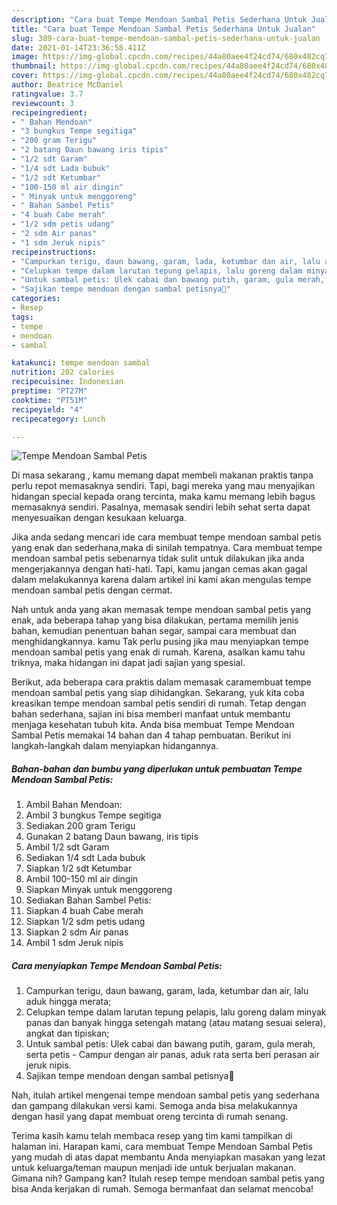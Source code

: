 ```yaml
---
description: "Cara buat Tempe Mendoan Sambal Petis Sederhana Untuk Jualan"
title: "Cara buat Tempe Mendoan Sambal Petis Sederhana Untuk Jualan"
slug: 389-cara-buat-tempe-mendoan-sambal-petis-sederhana-untuk-jualan
date: 2021-01-14T23:36:58.411Z
image: https://img-global.cpcdn.com/recipes/44a80aee4f24cd74/680x482cq70/tempe-mendoan-sambal-petis-foto-resep-utama.jpg
thumbnail: https://img-global.cpcdn.com/recipes/44a80aee4f24cd74/680x482cq70/tempe-mendoan-sambal-petis-foto-resep-utama.jpg
cover: https://img-global.cpcdn.com/recipes/44a80aee4f24cd74/680x482cq70/tempe-mendoan-sambal-petis-foto-resep-utama.jpg
author: Beatrice McDaniel
ratingvalue: 3.7
reviewcount: 3
recipeingredient:
- " Bahan Mendoan"
- "3 bungkus Tempe segitiga"
- "200 gram Terigu"
- "2 batang Daun bawang iris tipis"
- "1/2 sdt Garam"
- "1/4 sdt Lada bubuk"
- "1/2 sdt Ketumbar"
- "100-150 ml air dingin"
- " Minyak untuk menggoreng"
- " Bahan Sambel Petis"
- "4 buah Cabe merah"
- "1/2 sdm petis udang"
- "2 sdm Air panas"
- "1 sdm Jeruk nipis"
recipeinstructions:
- "Campurkan terigu, daun bawang, garam, lada, ketumbar dan air, lalu aduk hingga merata;"
- "Celupkan tempe dalam larutan tepung pelapis, lalu goreng dalam minyak panas dan banyak hingga setengah matang (atau matang sesuai selera), angkat dan tipiskan;"
- "Untuk sambal petis: Ulek cabai dan bawang putih, garam, gula merah, serta petis Campur dengan air panas, aduk rata serta beri perasan air jeruk nipis."
- "Sajikan tempe mendoan dengan sambal petisnya🥰"
categories:
- Resep
tags:
- tempe
- mendoan
- sambal

katakunci: tempe mendoan sambal 
nutrition: 202 calories
recipecuisine: Indonesian
preptime: "PT27M"
cooktime: "PT51M"
recipeyield: "4"
recipecategory: Lunch

---
```



![Tempe Mendoan Sambal Petis](https://img-global.cpcdn.com/recipes/44a80aee4f24cd74/680x482cq70/tempe-mendoan-sambal-petis-foto-resep-utama.jpg)

Di masa  sekarang , kamu memang dapat membeli makanan praktis tanpa perlu repot memasaknya sendiri. Tapi, bagi mereka yang mau menyajikan hidangan special kepada orang tercinta, maka kamu memang lebih bagus memasaknya sendiri. Pasalnya, memasak sendiri lebih sehat serta dapat menyesuaikan dengan kesukaan keluarga.

Jika anda sedang mencari ide cara membuat tempe mendoan sambal petis yang enak dan sederhana,maka di sinilah tempatnya. Cara membuat tempe mendoan sambal petis  sebenarnya tidak sulit untuk dilakukan jika anda mengerjakannya dengan hati-hati. Tapi, kamu jangan cemas akan gagal dalam melakukannya 
karena dalam artikel ini kami akan mengulas tempe mendoan sambal petis dengan cermat.  



Nah untuk anda yang akan memasak tempe mendoan sambal petis yang enak, ada beberapa tahap yang bisa dilakukan, pertama memilih jenis bahan, kemudian penentuan bahan segar, sampai cara membuat dan menghidangkannya. kamu Tak perlu pusing jika mau menyiapkan tempe mendoan sambal petis yang enak di rumah. Karena, asalkan kamu  tahu triknya, maka hidangan ini dapat jadi sajian yang spesial.

Berikut, ada beberapa cara praktis  dalam memasak caramembuat tempe mendoan sambal petis yang siap dihidangkan. Sekarang, yuk kita coba kreasikan tempe mendoan sambal petis sendiri di rumah. Tetap dengan bahan sederhana, sajian ini bisa memberi manfaat untuk membantu menjaga kesehatan tubuh kita. Anda bisa membuat Tempe Mendoan Sambal Petis memakai 14 bahan dan 4 tahap pembuatan. Berikut ini langkah-langkah dalam menyiapkan hidangannya.

<!--inarticleads1-->

##### Bahan-bahan dan bumbu yang diperlukan untuk pembuatan Tempe Mendoan Sambal Petis:

1. Ambil  Bahan Mendoan:
1. Ambil 3 bungkus Tempe segitiga
1. Sediakan 200 gram Terigu
1. Gunakan 2 batang Daun bawang, iris tipis
1. Ambil 1/2 sdt Garam
1. Sediakan 1/4 sdt Lada bubuk
1. Siapkan 1/2 sdt Ketumbar
1. Ambil 100-150 ml air dingin
1. Siapkan  Minyak untuk menggoreng
1. Sediakan  Bahan Sambel Petis:
1. Siapkan 4 buah Cabe merah
1. Siapkan 1/2 sdm petis udang
1. Siapkan 2 sdm Air panas
1. Ambil 1 sdm Jeruk nipis




<!--inarticleads2-->

##### Cara menyiapkan Tempe Mendoan Sambal Petis:

1. Campurkan terigu, daun bawang, garam, lada, ketumbar dan air, lalu aduk hingga merata;
1. Celupkan tempe dalam larutan tepung pelapis, lalu goreng dalam minyak panas dan banyak hingga setengah matang (atau matang sesuai selera), angkat dan tipiskan;
1. Untuk sambal petis: Ulek cabai dan bawang putih, garam, gula merah, serta petis - Campur dengan air panas, aduk rata serta beri perasan air jeruk nipis.
1. Sajikan tempe mendoan dengan sambal petisnya🥰




Nah, itulah artikel mengenai  tempe mendoan sambal petis  yang sederhana dan gampang dilakukan versi kami. Semoga anda bisa melakukannya dengan hasil yang dapat membuat oreng tercinta di rumah senang. 

Terima kasih kamu telah membaca resep yang tim kami tampilkan di halaman ini. Harapan kami, cara membuat  Tempe Mendoan Sambal Petis yang mudah di atas dapat membantu Anda menyiapkan masakan yang lezat untuk keluarga/teman maupun menjadi ide untuk berjualan makanan. Gimana nih? Gampang kan? Itulah resep tempe mendoan sambal petis yang bisa Anda kerjakan di rumah. Semoga bermanfaat dan selamat mencoba!

